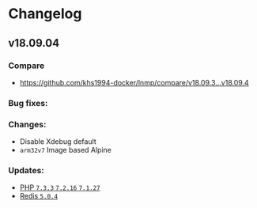 # Changelog

## v18.09.04

### Compare

* https://github.com/khs1994-docker/lnmp/compare/v18.09.3...v18.09.4

### Bug fixes:

### Changes:

* Disable Xdebug default
* `arm32v7` Image based Alpine

### Updates:

* [PHP `7.3.3` `7.2.16` `7.1.27`](http://www.php.net/ChangeLog-7.php#7.3.3)
* [Redis `5.0.4`](https://raw.githubusercontent.com/antirez/redis/5.0/00-RELEASENOTES)
